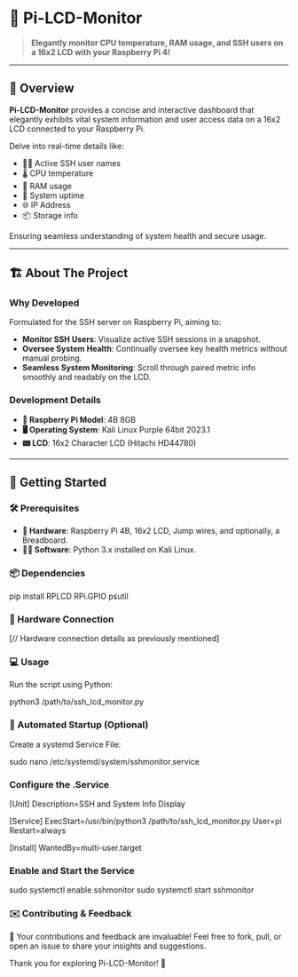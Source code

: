 # 🚀 Pi-LCD-Monitor 

> **Elegantly monitor CPU temperature, RAM usage, and SSH users on a 16x2 LCD with your Raspberry Pi 4!**

---

## 🎯 Overview 

**Pi-LCD-Monitor** provides a concise and interactive dashboard that elegantly exhibits vital system information and user access data on a 16x2 LCD connected to your Raspberry Pi. 

Delve into real-time details like:
- 🧑‍💻 Active SSH user names
- 🌡️ CPU temperature
- 💾 RAM usage
- 🔄 System uptime
- 🌐 IP Address
- 📦 Storage info

Ensuring seamless understanding of system health and secure usage.

---

## 🏗 About The Project 

### Why Developed

Formulated for the SSH server on Raspberry Pi, aiming to:
- **Monitor SSH Users**: Visualize active SSH sessions in a snapshot.
- **Oversee System Health**: Continually oversee key health metrics without manual probing.
- **Seamless System Monitoring**: Scroll through paired metric info smoothly and readably on the LCD.

### Development Details
- **🍰 Raspberry Pi Model**: 4B 8GB
- **🖥 Operating System**: Kali Linux Purple 64bit 2023.1
- **📟 LCD**: 16x2 Character LCD (Hitachi HD44780)

---

## 🚀 Getting Started 

### 🛠 Prerequisites 

- **🧱 Hardware**: Raspberry Pi 4B, 16x2 LCD, Jump wires, and optionally, a Breadboard.
- **👩‍💻 Software**: Python 3.x installed on Kali Linux.

### 📦 Dependencies 

pip install RPLCD RPi.GPIO psutil

### 🔌 Hardware Connection
[// Hardware connection details as previously mentioned]

### 💻 Usage
Run the script using Python:

python3 /path/to/ssh_lcd_monitor.py

### 🔄 Automated Startup (Optional)
Create a systemd Service File:

sudo nano /etc/systemd/system/sshmonitor.service

### Configure the .Service

[Unit]
Description=SSH and System Info Display

[Service]
ExecStart=/usr/bin/python3 /path/to/ssh_lcd_monitor.py
User=pi
Restart=always

[Install]
WantedBy=multi-user.target

### Enable and Start the Service

sudo systemctl enable sshmonitor
sudo systemctl start sshmonitor

### ✉️ Contributing & Feedback

🌟 Your contributions and feedback are invaluable! Feel free to fork, pull, or open an issue to share your insights and suggestions.

Thank you for exploring Pi-LCD-Monitor! 🎉
